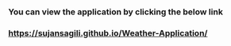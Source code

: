 ### You can view the application by clicking the below link
### https://sujansagili.github.io/Weather-Application/
